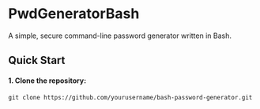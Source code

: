 # PwdGeneratorBash

A simple, secure command-line password generator written in Bash.

## Quick Start

#### 1. Clone the repository:
    git clone https://github.com/yourusername/bash-password-generator.git
    
